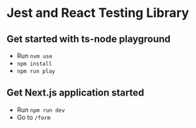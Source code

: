 # Jest and React Testing Library

## Get started with ts-node playground

- Run `nvm use`
- `npm install`
- `npm run play`

## Get Next.js application started

- Run `npm run dev`
- Go to `/form`
